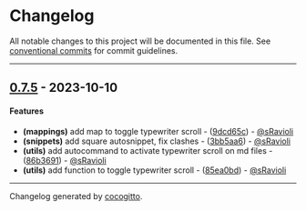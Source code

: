 # Changelog
All notable changes to this project will be documented in this file. See [conventional commits](https://www.conventionalcommits.org/) for commit guidelines.

- - -
## [0.7.5](https://github.com/sRavioli/nvim/compare/0.7.4..0.7.5) - 2023-10-10
#### Features
- **(mappings)** add map to toggle typewriter scroll - ([9dcd65c](https://github.com/sRavioli/nvim/commit/9dcd65c0c46c620961fa6cebd76324bb3686872f)) - [@sRavioli](https://github.com/sRavioli)
- **(snippets)** add square autosnippet, fix clashes - ([3bb5aa6](https://github.com/sRavioli/nvim/commit/3bb5aa6e80c183f365bbccbd2d8800017370ea34)) - [@sRavioli](https://github.com/sRavioli)
- **(utils)** add autocommand to activate typewriter scroll on md files - ([86b3691](https://github.com/sRavioli/nvim/commit/86b3691e51c9639b2c96869cc41f9c90576af720)) - [@sRavioli](https://github.com/sRavioli)
- **(utils)** add function to toggle typewriter scroll - ([85ea0bd](https://github.com/sRavioli/nvim/commit/85ea0bde2f58221ccb6c68e23d49da2071f4683d)) - [@sRavioli](https://github.com/sRavioli)

- - -

Changelog generated by [cocogitto](https://github.com/cocogitto/cocogitto).